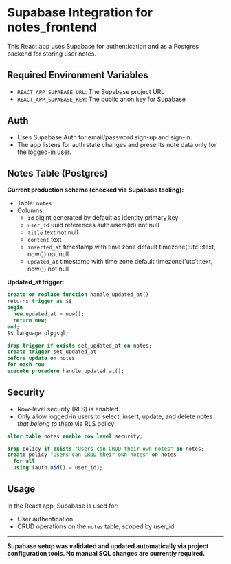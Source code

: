 # Supabase Integration for notes_frontend

This React app uses Supabase for authentication and as a Postgres backend for storing user notes.

## Required Environment Variables

- `REACT_APP_SUPABASE_URL`: The Supabase project URL
- `REACT_APP_SUPABASE_KEY`: The public anon key for Supabase

## Auth
- Uses Supabase Auth for email/password sign-up and sign-in.
- The app listens for auth state changes and presents note data only for the logged-in user.

## Notes Table (Postgres)

**Current production schema (checked via Supabase tooling):**
- Table: `notes`
- Columns:
  - `id` bigint generated by default as identity primary key
  - `user_id` uuid references auth.users(id) not null
  - `title` text not null
  - `content` text
  - `inserted_at` timestamp with time zone default timezone('utc'::text, now()) not null
  - `updated_at` timestamp with time zone default timezone('utc'::text, now()) not null

**Updated_at trigger:**
```sql
create or replace function handle_updated_at()
returns trigger as $$
begin
  new.updated_at = now();
  return new;
end;
$$ language plpgsql;

drop trigger if exists set_updated_at on notes;
create trigger set_updated_at
before update on notes
for each row
execute procedure handle_updated_at();
```

## Security

- Row-level security (RLS) is enabled.
- Only allow logged-in users to select, insert, update, and delete notes _that belong to them_ via RLS policy:

```sql
alter table notes enable row level security;

drop policy if exists "Users can CRUD their own notes" on notes;
create policy "Users can CRUD their own notes" on notes
  for all
  using (auth.uid() = user_id);
```

## Usage

In the React app, Supabase is used for:
- User authentication
- CRUD operations on the `notes` table, scoped by user_id

---

**Supabase setup was validated and updated automatically via project configuration tools. No manual SQL changes are currently required.**

